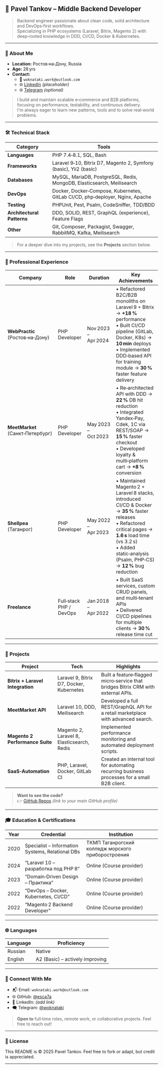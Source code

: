 
## 🚀 Pavel Tankov – Middle Backend Developer  
> Backend engineer passionate about clean code, solid architecture and DevOps‑first workflows.  
> Specializing in PHP ecosystems (Laravel, Bitrix, Magento 2) with deep‑rooted knowledge in DDD, CI/CD, Docker & Kubernetes.

---

### 👤 About Me  
- **Location:** Ростов‑на‑Дону, Russia  
- **Age:** 28 yrs  
- **Contact:**  
  - 📧 `woknataki.work@outlook.com`  
  - 🌐 [LinkedIn](https://linkedin.com/in/paveltankov) *(placeholder)*  
  - 🌐 [Telegram](https://t.me/woknataki) *(optional)*  

> I build and maintain scalable e‑commerce and B2B platforms, focusing on performance, testability, and continuous delivery.  
> I'm always eager to learn new patterns, tools and to solve real‑world problems.

---

### 🛠️ Technical Stack

| Category | Tools |
|----------|-------|
| **Languages** | PHP 7.4‑8.1, SQL, Bash |
| **Frameworks** | Laravel 9‑10, Bitrix D7, Magento 2, Symfony (basic), Yii2 (basic) |
| **Databases** | MySQL, MariaDB, PostgreSQL, Redis, MongoDB, Elasticsearch, Meilisearch |
| **DevOps** | Docker, Docker‑Compose, Kubernetes, GitLab CI/CD, php‑deployer, Nginx, Apache |
| **Testing** | PHPUnit, Pest, Psalm, CodeSniffer, TDD/BDD |
| **Architectural Patterns** | DDD, SOLID, REST, GraphQL (experience), Feature Flags |
| **Other** | Git, Composer, Packagist, Swagger, RabbitMQ, Kafka, Meilisearch |

> For a deeper dive into my projects, see the **Projects** section below.

---

### 💼 Professional Experience

| Company | Role | Duration | Key Achievements |
|---------|------|----------|------------------|
| **WebPractic** (Ростов‑на‑Дону) | PHP Developer | Nov 2023 – Apr 2024 | • Refactored B2C/B2B monoliths on Laravel 9 + Bitrix → **+18 %** performance<br>• Built CI/CD pipeline (GitLab, Docker, K8s) → **10 min** deploys<br>• Implemented DDD‑based API for training module → **30 %** faster feature delivery |
| **MeetMarket** (Санкт‑Петербург) | PHP Developer | May 2023 – Oct 2023 | • Re‑architected API with DDD → **22 %** DB hit reduction<br>• Integrated Yandex‑Pay, Cdek, 1С via REST/SOAP → **15 %** faster checkout<br>• Developed loyalty & multi‑platform cart → **+8 %** conversion |
| **Shellpea** (Таганрог) | PHP Developer | May 2022 – Apr 2023 | • Maintained Magento 2 + Laravel 8 stacks, introduced CI/CD & Docker → **35 %** faster releases<br>• Refactored critical pages → **1.6 s** load time (vs 3.2 s)<br>• Added static‑analysis (Psalm, PHP‑CS) → **12 %** bug reduction |
| **Freelance** | Full‑stack PHP / DevOps | Jan 2018 – Apr 2022 | • Built SaaS services, custom CRUD panels, and multi‑tenant APIs<br>• Delivered CI/CD pipelines for multiple clients → **30 %** release time cut |

---

### 📁 Projects

| Project | Tech | Highlights |
|---------|------|------------|
| **Bitrix + Laravel Integration** | Laravel 9, Bitrix D7, Docker, Kubernetes | Built a feature‑flagged micro‑service that bridges Bitrix CRM with external APIs. |
| **MeetMarket API** | Laravel 10, DDD, Meilisearch | Developed a full REST/GraphQL API for a retail marketplace with advanced search. |
| **Magento 2 Performance Suite** | Magento 2, Laravel 8, Elasticsearch, Redis | Implemented performance monitoring and automated deployment scripts. |
| **SaaS‑Automation** | PHP, Laravel, Docker, GitLab CI | Created an internal tool for automating recurring business processes for a small B2B client. |

> **Want to see the code?**  
> 👉 [GitHub Repos](https://github.com/woknataki) *(link to your main GitHub profile)*

---

### 🎓 Education & Certifications

| Year | Credential | Institution |
|------|------------|-------------|
| 2020 | Specialist – Information Systems, Relational DBs | ТКМП Таганрогский колледж морского приборостроения |
| 2024 | “Laravel 10 – разработка под PHP 8” | Online (Course provider) |
| 2023 | “Domain‑Driven Design – Практика” | Online (Course provider) |
| 2022 | “DevOps – Docker, Kubernetes, CI/CD” | Online (Course provider) |
| 2022 | “Magento 2 Backend Developer” | Online (Course provider) |

---

### 🌐 Languages

| Language | Proficiency |
|----------|-------------|
| Russian | Native |
| English | A2 (Basic) – actively improving |

---

### 🔗 Connect With Me

- 📬 Email: `woknataki.work@outlook.com`
- 🌐 GitHub: [@esca7a](https://github.com/esca7a)
- 💼 LinkedIn: *(add link)*
- 🗨️ Telegram: [@woknataki](https://t.me/woknataki)

> **Open to** full‑time roles, remote work, or collaborative projects. Feel free to reach out!

---

### 📄 License

This README is © 2025 Pavel Tankov. Feel free to fork or adapt, but credit is appreciated.

---
